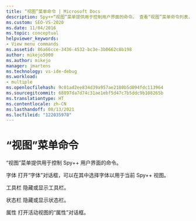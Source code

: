 ```yaml
---
title: “视图”菜单命令 | Microsoft Docs
description: Spy++“视图”菜单提供用于控制用户界面的命令。 查看“视图”菜单命令列表，其中包含每个命令的简短说明。
ms.custom: SEO-VS-2020
ms.date: 11/04/2016
ms.topic: conceptual
helpviewer_keywords:
- View menu commands
ms.assetid: 86a66cce-3436-4532-bc3e-3b0662c8b198
author: mikejo5000
ms.author: mikejo
manager: jmartens
ms.technology: vs-ide-debug
ms.workload:
- multiple
ms.openlocfilehash: 9c01ad2ee834d39a957ae2180b5d094fdc113964
ms.sourcegitcommit: 68897da7d74c31ae1ebf5d47c7b5ddc9b108265b
ms.translationtype: HT
ms.contentlocale: zh-CN
ms.lasthandoff: 08/13/2021
ms.locfileid: "122035970"
---
```

# <a name="view-menu-commands"></a>“视图”菜单命令
“视图”菜单提供用于控制 Spy++ 用户界面的命令。

 字体 打开“字体”对话框，可以在其中选择字体以用于当前 Spy++ 视图。

 工具栏 隐藏或显示工具栏。

 状态栏 隐藏或显示状态栏。

 属性 打开活动视图的“属性”对话框。